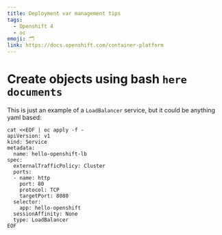 ```yaml
---
title: Deployment var management tips
tags:
  - Openshift 4
  - oc
emoji: 🗂️
link: https://docs.openshift.com/container-platform
---
```


# Create objects using bash `here documents`

This is just an example of a `LoadBalancer` service, but it could be anything yaml based:

```
cat <<EOF | oc apply -f -
apiVersion: v1
kind: Service
metadata:
  name: hello-openshift-lb
spec:
  externalTrafficPolicy: Cluster
  ports:
  - name: http
    port: 80
    protocol: TCP
    targetPort: 8080
  selector:
    app: hello-openshift
  sessionAffinity: None
  type: LoadBalancer
EOF
```